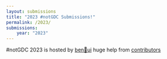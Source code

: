 ```yaml
---
layout: submissions
title: "2023 #notGDC Submissions!"
permalink: /2023/
submissions:
    year: "2023"
---
```


#notGDC 2023 is hosted by [ben&#x1F331;ui](https://benui.ca/)  huge help from <a href="https://github.com/benui-dev/notgdc-site/graphs/contributors">contributors</a>